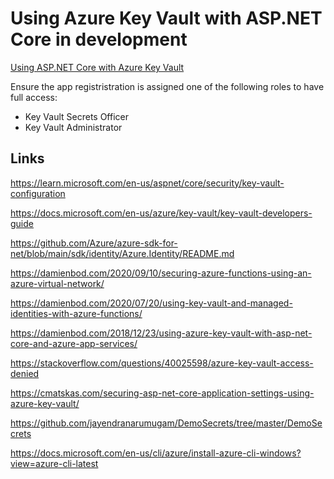 # Using Azure Key Vault with ASP.NET Core in development

[Using ASP.NET Core with Azure Key Vault](https://damienbod.com/2024/12/02/using-asp-net-core-with-azure-key-vault/)

Ensure the app registristration is assigned one of the following roles to have full access:

- Key Vault Secrets Officer
- Key Vault Administrator 

## Links

https://learn.microsoft.com/en-us/aspnet/core/security/key-vault-configuration

https://docs.microsoft.com/en-us/azure/key-vault/key-vault-developers-guide

https://github.com/Azure/azure-sdk-for-net/blob/main/sdk/identity/Azure.Identity/README.md

https://damienbod.com/2020/09/10/securing-azure-functions-using-an-azure-virtual-network/

https://damienbod.com/2020/07/20/using-key-vault-and-managed-identities-with-azure-functions/

https://damienbod.com/2018/12/23/using-azure-key-vault-with-asp-net-core-and-azure-app-services/

https://stackoverflow.com/questions/40025598/azure-key-vault-access-denied

https://cmatskas.com/securing-asp-net-core-application-settings-using-azure-key-vault/

https://github.com/jayendranarumugam/DemoSecrets/tree/master/DemoSecrets

https://docs.microsoft.com/en-us/cli/azure/install-azure-cli-windows?view=azure-cli-latest